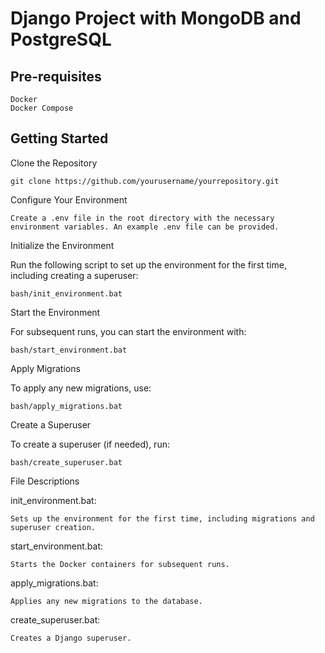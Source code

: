 # Django Project with MongoDB and PostgreSQL

## Pre-requisites

    Docker
    Docker Compose

## Getting Started
Clone the Repository

    git clone https://github.com/yourusername/yourrepository.git

Configure Your Environment

    Create a .env file in the root directory with the necessary environment variables. An example .env file can be provided.

Initialize the Environment

Run the following script to set up the environment for the first time, including creating a superuser:

    bash/init_environment.bat

Start the Environment

For subsequent runs, you can start the environment with:

    bash/start_environment.bat

Apply Migrations

To apply any new migrations, use:

    bash/apply_migrations.bat

Create a Superuser

To create a superuser (if needed), run:

    bash/create_superuser.bat

File Descriptions

init_environment.bat: 
    
    Sets up the environment for the first time, including migrations and superuser creation.

start_environment.bat:

    Starts the Docker containers for subsequent runs.

apply_migrations.bat:
    
    Applies any new migrations to the database.

create_superuser.bat:
    
    Creates a Django superuser.
